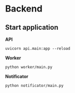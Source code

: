 # Backend

## Start application

**API**

```
uvicorn api.main:app --reload
```

**Worker**

```
python worker/main.py
```

**Notificator**

```
python notificator/main.py
```
